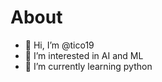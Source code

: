 # About
- 👋 Hi, I’m @tico19
- 👀 I’m interested in AI and ML
- 🌱 I’m currently learning python
<!---
- 💞️ I’m looking to collaborate on ...
- 📫 How to reach me ...
--->

<!---
tico19/tico19 is a ✨ special ✨ repository because its `README.md` (this file) appears on your GitHub profile.
You can click the Preview link to take a look at your changes.
--->
